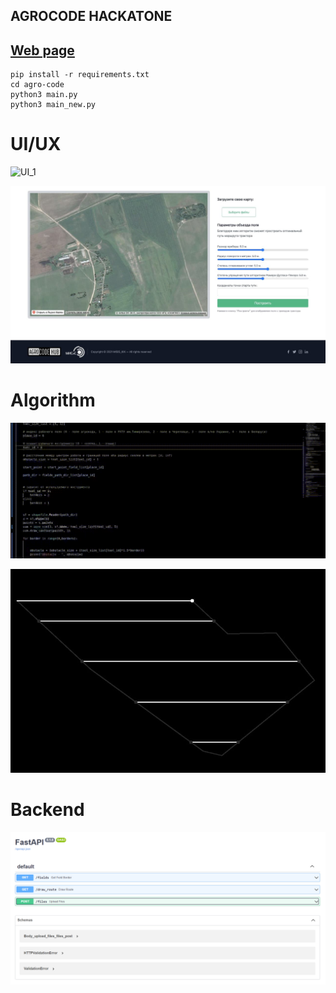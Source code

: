 ## AGROCODE HACKATONE
## [Web page](http://20.120.103.10/)

```
pip install -r requirements.txt 
cd agro-code
python3 main.py
python3 main_new.py
```

# UI/UX
![UI_1](https://github.com/Mapk58/agro-code/blob/main/Media/g.gif?raw=true)

![UI_2](https://github.com/Mapk58/agro-code/blob/main/Media/photo_2021-11-21_15-13-30.jpg)

# Algorithm
![SIM_1](https://github.com/Mapk58/agro-code/blob/main/Media/trt.gif?raw=true)

![SIM_2](https://github.com/Mapk58/agro-code/blob/main/Media/Def.jpg)


# Backend
![Backend](https://github.com/Mapk58/agro-code/blob/main/Media/image_2021-11-21_14-54-23.png)
